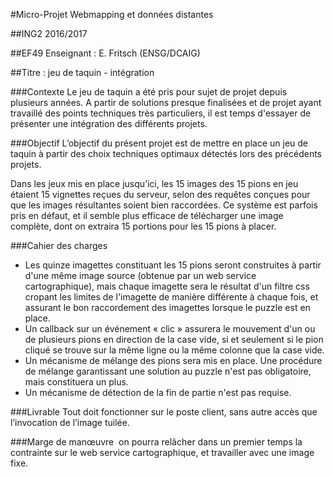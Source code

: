 

#Micro-Projet Webmapping et données distantes 


##ING2 2016/2017

##EF49
Enseignant : E. Fritsch (ENSG/DCAIG)

##Titre : jeu de taquin - intégration


###Contexte
Le jeu de taquin a été pris pour sujet de projet depuis plusieurs années. A partir de solutions presque finalisées et de projet ayant travaillé des points techniques très particuliers, il est temps d'essayer de présenter une intégration des différents projets.


###Objectif
L’objectif du présent projet est de mettre en place un jeu de taquin à partir des choix techniques optimaux détectés lors des précédents projets.  

Dans les jeux mis en place jusqu’ici, les 15 images des 15 pions en jeu étaient 15 vignettes reçues du serveur, selon des requêtes conçues pour que les images résultantes soient bien raccordées. Ce système est parfois pris en défaut, et il semble plus efficace de télécharger une image complète, dont on extraira 15 portions pour les 15 pions à placer.


###Cahier des charges
+ Les quinze imagettes constituant les 15 pions seront construites à partir d'une même image source (obtenue par un web service cartographique), mais chaque imagette sera le résultat d'un filtre css cropant les limites de l'imagette de manière différente à chaque fois, et assurant le bon raccordement des imagettes lorsque le puzzle est en place.
+ Un callback sur un événement « clic » assurera le mouvement d'un ou de plusieurs pions en direction de la case vide, si et seulement si le pion cliqué se trouve sur la même ligne ou la même colonne que la case vide.
+ Un mécanisme de mélange des pions sera mis en place. Une procédure de mélange garantissant une solution au puzzle n'est pas obligatoire, mais constituera un plus.
+ Un mécanisme de détection de la fin de partie n'est pas requise.

###Livrable
Tout doit fonctionner sur le poste client, sans autre accès que l’invocation de l’image tuilée.

###Marge de manœuvre 
 on pourra relâcher dans un premier temps la contrainte sur le web service cartographique, et travailler avec une image fixe.
